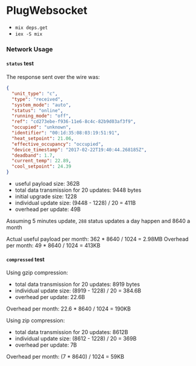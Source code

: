 # PlugWebsocket

- `mix deps.get`
- `iex -S mix`

### Network Usage

#### `status` test

The response sent over the wire was:

```json
{
  "unit_type": "c",
  "type": "received",
  "system_mode": "auto",
  "status": "online",
  "running_mode": "off",
  "ref": "cd273ebe-f936-11e6-8c4c-82b9d03af3f9",
  "occupied": "unknown",
  "identifier": "00:1d:35:08:03:19:51:91",
  "heat_setpoint": 21.06,
  "effective_occupancy": "occupied",
  "device_timestamp": "2017-02-22T19:40:44.268185Z",
  "deadband": 1.7,
  "current_temp": 22.89,
  "cool_setpoint": 24.39
}
```

- useful payload size: 362B
- total data transmission for 20 updates: 9448 bytes
- initial upgrade size: 1228
- individual update size: (9448 - 1228) / 20 = 411B
- overhead per update: 49B

Assuming 5 minutes update, `288` status updates a day happen and 8640 a month

Actual useful payload per month: 362 * 8640 / 1024 = 2.98MB
Overhead per month: 49 * 8640 / 1024 = 413KB

#### `compressed` test

Using gzip compression:

- total data transmission for 20 updates: 8919 bytes
- individual update size: (8919 - 1228) / 20 = 384.6B
- overhead per update: 22.6B

Overhead per month: 22.6 * 8640 / 1024 = 190KB

Using zip compression:

- total data transmission for 20 updates: 8612B
- individual update size: (8612 - 1228) / 20 = 369B
- overhead per update: 7B

Overhead per month: (7 * 8640) / 1024 = 59KB
